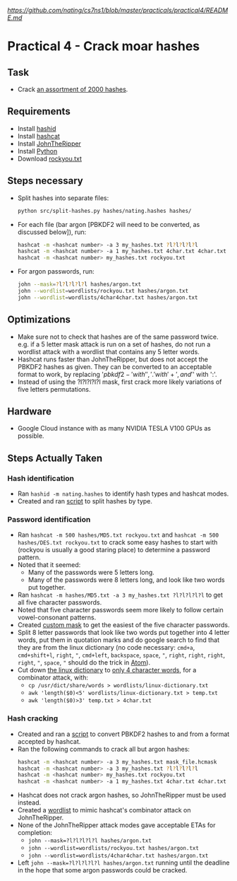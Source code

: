 
*https://github.com/nating/cs7ns1/blob/master/practicals/practical4/README.md*

# Practical 4 - Crack moar hashes

## Task

* Crack [an assortment of 2000 hashes](https://github.com/nating/cs7ns1/blob/master/practicals/practical4/nating.hashes).

## Requirements

* Install [hashid](https://github.com/psypanda/hashID)
* Install [hashcat](https://hashcat.net/hashcat/)
* Install [JohnTheRipper](https://github.com/magnumripper/JohnTheRipper)
* Install [Python](https://www.python.org/downloads/)
* Download [rockyou.txt](https://wiki.skullsecurity.org/Passwords)

## Steps necessary

* Split hashes into separate files:  
  ```bash
  python src/split-hashes.py hashes/nating.hashes hashes/
  ```  
* For each file (bar argon [PBKDF2 will need to be converted, as discussed below]), run:  
  ```bash
  hashcat -m <hashcat number> -a 3 my_hashes.txt ?l?l?l?l?l
  hashcat -m <hashcat number> -a 1 my_hashes.txt 4char.txt 4char.txt
  hashcat -m <hashcat number> my_hashes.txt rockyou.txt
  ```  
* For argon passwords, run:  
  ```bash
  john --mask=?l?l?l?l?l hashes/argon.txt
  john --wordlist=wordlists/rockyou.txt hashes/argon.txt
  john --wordlist=wordlists/4char4char.txt hashes/argon.txt
  ```

## Optimizations

* Make sure not to check that hashes are of the same password twice. e.g. if a 5 letter mask attack is run on a set of hashes, do not run a wordlist attack with a wordlist that contains any 5 letter words.
* Hashcat runs faster than JohnTheRipper, but does not accept the PBKDF2 hashes as given. They can be converted to an acceptable format to work, by replacing '$pbkdf2-' with '', '.' with '+', and '$' with ':'.
* Instead of using the ?l?l?l?l?l mask, first crack more likely variations of five letters permutations.

## Hardware

* Google Cloud instance with as many NVIDIA TESLA V100 GPUs as possible.

## Steps Actually Taken

### Hash identification

* Ran `hashid -m nating.hashes` to identify hash types and hashcat modes.
* Created and ran [script](https://github.com/nating/cs7ns1/blob/master/practicals/practical4/src/split-hashes.py) to split hashes by type.

### Password identification

* Ran `hashcat -m 500 hashes/MD5.txt rockyou.txt` and `hashcat -m 500 hashes/DES.txt rockyou.txt` to crack some easy hashes to start with (rockyou is usually a good staring place) to determine a password pattern.
* Noted that it seemed:
  * Many of the passwords were 5 letters long.
  * Many of the passwords were 8 letters long, and look like two words put together.
* Ran `hashcat -m hashes/MD5.txt -a 3 my_hashes.txt ?l?l?l?l?l` to get all five character passwords.
* Noted that five character passwords seem more likely to follow certain vowel-consonant patterns.
* Created [custom mask](https://github.com/nating/cs7ns1/blob/master/practicals/practical4/custom.hcmask) to get the easiest of the five character passwords.
* Split 8 letter passwords that look like two words put together into 4 letter words, put them in quotation marks and do google search to find that they are from the linux dictionary (no code necessary: `cmd+a`, `cmd+shift+l`, `right`, `"`, `cmd+left`, `backspace`, `space`, `"`, `right`, `right`, `right`, `right`, `"`, `space`, `"`  should do the trick in [Atom](https://atom.io/)).
* Cut down [the linux dictionary](https://github.com/nating/cs7ns1/blob/master/practicals/practical4/wordlists/linux-dictionary.txt) to [only 4 character words](https://github.com/nating/cs7ns1/blob/master/practicals/practical4/wordlists/4char.txt), for a combinator attack, with:
  * `cp /usr/dict/share/words > wordlists/linux-dictionary.txt`
  * `awk 'length($0)<5' wordlists/linux-dictionary.txt > temp.txt`
  * `awk 'length($0)>3' temp.txt > 4char.txt`

### Hash cracking

* Created and ran a [script](https://github.com/nating/cs7ns1/blob/master/practicals/practical4/src/convert-pbkdf2.py) to convert PBKDF2 hashes to and from a format accepted by hashcat.
* Ran the following commands to crack all but argon hashes:
  ```bash
  hashcat -m <hashcat number> -a 3 my_hashes.txt mask_file.hcmask
  hashcat -m <hashcat number> -a 3 my_hashes.txt ?l?l?l?l?l
  hashcat -m <hashcat number> my_hashes.txt rockyou.txt
  hashcat -m <hashcat number> -a 1 my_hashes.txt 4char.txt 4char.txt
  ```
* Hashcat does not crack argon hashes, so JohnTheRipper must be used instead.
* Created a [wordlist]() to mimic hashcat's combinator attack on JohnTheRipper.
* None of the JohnTheRipper attack modes gave acceptable ETAs for completion:
  * `john --mask=?l?l?l?l?l hashes/argon.txt`
  * `john --wordlist=wordlists/rockyou.txt hashes/argon.txt`
  * `john --wordlist=wordlists/4char4char.txt hashes/argon.txt`
* Left `john --mask=?l?l?l?l?l hashes/argon.txt` running until the deadline in the hope that some argon passwords could be cracked.
